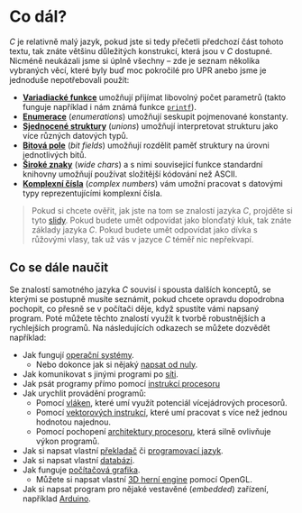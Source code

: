 # Co dál?
*C* je relativně malý jazyk, pokud jste si tedy přečetli předchozí část tohoto textu, tak znáte
většinu důležitých konstrukcí, která jsou v *C* dostupné. Nicméně neukázali jsme si úplně všechny –
zde je seznam několika vybraných věcí, které byly buď moc pokročilé pro UPR anebo jsme je jednoduše
nepotřebovali použít:
- [**Variadiacké funkce**](https://en.cppreference.com/w/c/variadic) umožňují přijímat
libovolný počet parametrů (takto funguje například i nám známá funkce
[`printf`](https://devdocs.io/c/io/fprintf)).
- [**Enumerace**](https://en.cppreference.com/w/c/language/enum) (*enumerations*) umožňují
seskupit pojmenované konstanty.
- [**Sjednocené struktury**](https://en.cppreference.com/w/c/language/union) (*unions*)
umožňují interpretovat strukturu jako více různých datových typů.
- [**Bitová pole**](https://en.cppreference.com/w/c/language/bit_field) (*bit fields*)
umožňují rozdělit paměť struktury na úrovni jednotlivých bitů. 
- [**Široké znaky**](http://www.cplusplus.com/reference/cwchar/) (*wide chars*) a s nimi související
funkce standardní knihovny umožňují používat složitější kódování než ASCII.
- [**Komplexní čísla**](https://en.cppreference.com/w/c/numeric/complex) (*complex numbers*) vám
umožní pracovat s datovými typy reprezentujícími komplexní čísla.

> Pokud si chcete ověřit, jak jste na tom se znalostí jazyka *C*, projděte si tyto
> [slidy](../static/files/deepc.pdf). Pokud budete umět odpovídat jako blonďatý
> kluk, tak znáte základy jazyka *C*. Pokud budete umět odpovídat jako dívka s růžovými vlasy,
> tak už vás v jazyce *C* téměř nic nepřekvapí.

## Co se dále naučit
Se znalostí samotného jazyka *C* souvisí i spousta dalších konceptů, se kterými se postupně musíte
seznámit, pokud chcete opravdu dopodrobna pochopit, co přesně se v počítači děje, když spustíte
vámi napsaný program. Poté můžete těchto znalostí využít k tvorbě robustnějších a rychlejších
programů. Na následujících odkazech se můžete dozvědět například:
- Jak fungují [operační systémy](http://poli.cs.vsb.cz/edu/osy/osnova.html).
    - Nebo dokonce jak si nějaký [napsat od nuly](https://littleosbook.github.io/).
- Jak komunikovat s jinými programi po [síti](http://www.beej.us/guide/bgnet/).
- Jak psát programy přímo pomocí [instrukcí procesoru](http://poli.cs.vsb.cz/edu/soj/down/soj-skripta.pdf)
- Jak urychlit provádění programů:
    - Pomocí [vláken](https://computing.llnl.gov/tutorials/pthreads/), které umí využít potenciál
    vícejádrových procesorů.
    - Pomocí [vektorových instrukcí](http://www.cs.uu.nl/docs/vakken/magr/2017-2018/files/SIMD%20Tutorial.pdf),
    které umí pracovat s více než jednou hodnotou najednou.
    - Pomocí pochopení [architektury procesoru](https://github.com/Kobzol/hardware-effects), která
    silně ovlivňuje výkon programů.
- Jak si napsat vlastní [překladač](https://www3.nd.edu/~dthain/compilerbook/compilerbook.pdf) či
[programovací jazyk](http://www.buildyourownlisp.com/chapter1_introduction).
- Jak si napsat vlastní [databázi](https://cstack.github.io/db_tutorial/).
- Jak funguje [počítačová grafika](http://mrl.cs.vsb.cz/people/fabian/pg1_course.html).
  - Můžete si napsat vlastní [3D herní engine](https://learnopengl.com/) pomocí OpenGL.
- Jak si napsat program pro nějaké vestavěné (*embedded*) zařízení, například [Arduino](https://www.arduino.cc/en/Tutorial/BuiltInExamples/Blink).
